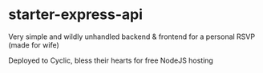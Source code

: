 # starter-express-api

Very simple and wildly unhandled backend & frontend for a personal RSVP (made for wife)

Deployed to Cyclic, bless their hearts for free NodeJS hosting
